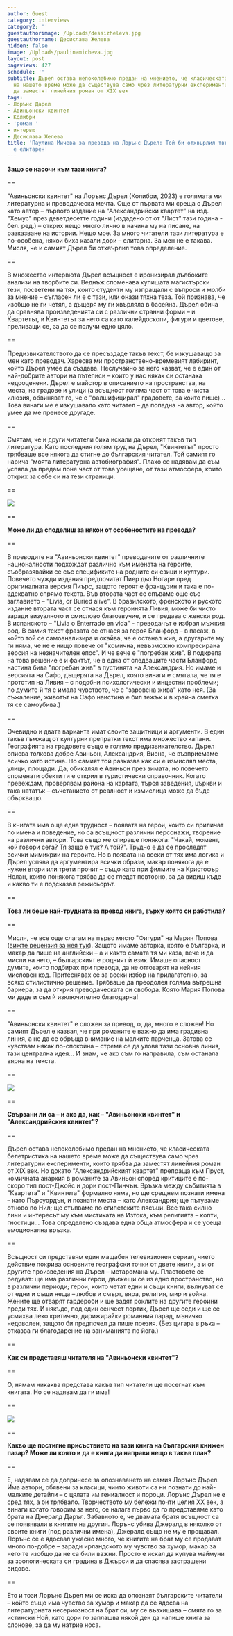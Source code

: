 ```yaml
---
author: Guest
category: interviews
category2: ''
guestauthorimage: /Uploads/dessizheleva.jpg
guestauthorname: Десислава Желева
hidden: false
image: /Uploads/paulinamicheva.jpg
layout: post
pageviews: 427
schedule: ''
subtitle: Дърел остава непоколебимо предан на мнението, че класическата белетристика
  на нашето време може да съществува само чрез литературни експерименти, които трябва
  да заместят линейния роман от XIX век
tags:
- Лорънс Дарел
- Авиньонски квинтет
- Колибри
- 'роман '
- интервю
- Десислава Желева
title: 'Паулина Мичева за превода на Лорънс Дърел: Той би отхвърлил твърдението, че
  е елитарен'
---
```


**Защо се насочи към тази книга?**

\==

"Авиньонски квинтет" на Лорънс Дърел (Колибри, 2023) е голямата ми литературна и преводаческа мечта. Още от първата ми среща с Дърел като автор – първото издание на "Александрийски квартет" на изд. "Хемус" през деветдесетте години (издадено от от "Лист" тази година - бел. ред.) – открих нещо много лично в начина му на писане, на разказване на истории. Нещо мое. За много читатели тази литература е по-особена, някои биха казали дори – елитарна. За мен не е такава. Мисля, че и самият Дърел би отхвърлил това определение. 

\==

В множество интервюта Дърел всъщност е иронизирал дълбоките анализи на творбите си. Веднъж споменава купищата магистърски тези, посветени на тях, които студенти му изпращали с въпроси и молби за мнение – съгласен ли е с тази, или онази тяхна теза. Той признава, че изобщо не ги четял, а дъщеря му ги хвърляла в басейна. Дърел обича да сравнява произведенията си с различни странни форми – и Квартетът, и Квинтетът за него са като калейдоскопи, фигури и цветове, преливащи се, за да се получи едно цяло.

\==

Предизвикателството да се пресъздаде такъв текст, бе изкушаващо за мен като преводач. Харесва ми пространствено-времевият лабиринт, който Дърел умее да създава. Неслучайно за него казват, че е един от най-добрите автори на пътеписи – които у нас някак си останаха недооценени. Дърел е майстор в описанието на пространства, на места, на градове и улици (а всъщност голяма част от това е чиста илюзия, обвиняват го, че е "фалшифицирал" градовете, за които пише)… Това винаги ме е изкушавало като читател – да попадна на автор, който умее да ме пренесе другаде. 

\==

Смятам, че и други читатели биха искали да открият такъв тип литература. Като последния голям труд на Дърел, "Квинтетът" просто трябваше все някога да стигне до българския читател. Той самият го нарича "моята литературна автобиография". Плахо се надявам да съм успяла да предам поне част от това усещане, от тази атмосфера, които открих за себе си на тези страници.

\==

![](/Uploads/avinkvintmosliv3.jpg)

\==

**Може ли да споделиш за някои от особеностите на превода?**

\==

В преводите на "Авиньонски квинтет" преводачите от различните националности подхождат различно към имената на героите, съобразявайки се със спецификите на родните си езици и култури. Повечето чужди издания предпочитат Пиер дьо Ногаре пред оригиналната версия Пиърс, защото героят е французин и така е по-адекватно спрямо текста. Във втората част се спъваме още със заглавието – "Livia, or Buried alive". В бразилското, френското и руското издание втората част се отнася към героинята Ливия, може би чисто заради визуалното и смислово благозвучие, и се предава с женски род. В испанското – "Livia o Enterrado en vida" - преводачът е избрал мъжкия род. В самия текст фразата се отнася за героя Бланфорд – в пасаж, в който той се самоанализира и окайва, че е останал жив, а другарите му ги няма, че не е нищо повече от "комична, невъзможно компресирана версия на незначителен епос". И че вече е "погребан жив". В подкрепа на това решение е и фактът, че в една от следващите части Бланфорд настина бива "погребан жив" в пустинята на Александрия. Но имаме и версията на Сафо, дъщерята на Дърел, която винаги е смятала, че тя е прототип на Ливия – с подобни психологически и инцестни проблеми; по думите ѝ тя е имала чувството, че е "заровена жива" като нея. (За съжаление, животът на Сафо наистина е бил тежък и в крайна сметка тя се самоубива.) 

\==

Очевидно и двата варианта имат своите защитници и аргументи. В един такъв гъмжащ от културни препратки текст има множество капани. Географията на градовете също е голямо предизвикателство. Дърел описва толкова добре Авиньон, Александрия, Виена, че възприемаме всичко като истина. Но самият той разказва как си е измислял места, улици, площади. Да, обикалял е Авиньон през зимата, но повечето споменати обекти ги е открил в туристически справочник. Когато превеждам, проверявам района на картата, търся заведения, църкви и така нататък – съчетанието от реалност и измислица може да бъде объркващо. 

\==

В книгата има още една трудност – появата на герои, които си приличат по имена и поведение, но са всъщност различни персонажи, творение на различни автори. Това също ме спираше понякога: "Чакай, момент, кой говори сега? Тя защо е тук? А той?". Трудно е да се проследят всички мимикрии на героите. Но в появата на всеки от тях има логика и Дърел успява да аргументира всички образи, макар понякога да е нужен втори или трети прочит – също като при филмите на Кристофър Нолан, които понякога трябва да се гледат повторно, за да видиш къде и какво ти е подсказал режисьорът.

\==

**Това ли беше най-трудната за превод книга, върху която си работила?**

\==

Мисля, че все още слагам на първо място "Фигури" на Мария Попова ([вижте рецензия за нея тук](https://literaturnirazgovori.com/bookreviews/2020/06/17/13-59-%D1%80%D0%B5%D1%86%D0%B5%D0%BD%D0%B7%D0%B8%D1%8F-%D1%84%D0%B8%D0%B3%D1%83%D1%80%D0%B8-%D1%84%D0%B5%D0%BC%D0%B8%D0%BD%D0%B8%D1%81%D1%82%D0%B8%D1%87%D0%BD%D0%BE-%D1%83%D1%80%D0%B0%D0%BD%D0%B8%D1%87%D0%BD%D0%B0%D1%82%D0%B0-%D0%B8%D1%81%D1%82%D0%BE%D1%80%D0%B8%D1%8F-%D0%BD%D0%B0-%D0%BD%D1%8F%D0%BA%D0%BE%D0%BB%D0%BA%D0%BE-%D0%B7%D0%B0%D0%B1%D0%B5%D0%BB%D0%B5%D0%B6%D0%B8%D1%82%D0%B5%D0%BB%D0%BD%D0%B8-%D0%B6%D0%B5%D0%BD%D0%B8.html)). Защото имаме авторка, която е българка, и макар да пише на английски – а и както самата тя ми каза, вече и да мисли на него, – българският е родният ѝ език. Имаше опасност думите, които подбирах при превода, да не отговарят на нейния мисловен код. Притеснявах се за всеки избор на прилагателно, за всяко стилистично решение. Трябваше да преодолея голяма вътрешна бариера, за да открия преводаческата си свобода. Която Мария Попова ми даде и съм ѝ изключително благодарна! 

\==

"Авиньонски квинтет" е сложен за превод, о, да, много е сложен! Но самият Дърел е казвал, че при романите е важно да има градивна линия, а не да се обръща внимание на малките парченца. Затова се чувствам някак по-спокойна – стремя се да уловя тази основна линия, тази централна идея... И знам, че ако съм го направила, съм останала вярна на текста.  

\==

![](/Uploads/durrel.png)

\==

**Свързани ли са – и ако да, как – "Авиньонски квинтет" и "Александрийския квинтет"?**

\==

Дърел остава непоколебимо предан на мнението, че класическата белетристика на нашето време може да съществува само чрез литературни експерименти, които трябва да заместят линейния роман от XIX век. Но докато "Александрийският квартет" препраща към Пруст, комичната анархия в романите за Авиньон според критиците е по-скоро тип пост-Джойс и дори пост-Пинчън. Връзка между събитията в "Квартета" и "Квинтета" формално няма, но ще срещнем познати имена – като Пърсуордън, и познати места – като Александрия; ще пътуваме отново по Нил; ще стъпваме по египетските пясъци. Все така силно личи и интересът му към мистиката на Изтока, към религията – копти, гностици… Това определено създава една обща атмосфера и се усеща емоционална връзка. 

\==

Всъщност си представям един мащабен телевизионен сериал, чието действие покрива основните географски точки от двете книги, а и от другите произведения на Дърел – метаромана му. Пластовете се редуват: ще има различни герои, движещи се из едно пространство, но в различни периоди; герои, които четат едни и същи книги, вълнуват се от едни и същи неща – любов и смърт, вяра, религия, мир и война. Жените ще отварят гардероби и ще вадят роклите на другите героини преди тях. И някъде, под един сенчест портик, Дърел ще седи и ще се усмихва леко критично, дирижирайки романния парад, мъничко недоволен, защото би предпочел да пише поезия. (Без цигара в ръка – отказва ги благодарение на заниманията по йога.)

\==

**Как си представяш читателя на "Авиньонски квинтет"?** 

\==

О, нямам никаква представа какъв тип читатели ще посегнат към книгата. Но се надявам да ги има! 

\==

![](/Uploads/durrel1.jpg)

\==

**Какво ще постигне присъствието на тази книга на българския книжен пазар? Може ли която и да е книга да направи нещо в такъв план?** 

\==

Е, надявам се да допринесе за опознаването на самия Лорънс Дърел. Има автори, обявени за класици, чиито животи са ни познати до най-малките детайли – с цялата им гениалност и пороци. Лорънс Дърел не е сред тях, а би трябвало. Творчеството му бележи почти целия XX век, а винаги когато говорим за него, се налага първо да го представяме като брата на Джералд Даръл. Забавното е, че двамата братя всъщност са се появявали в книгите на другия. Лорънс убива Джералд в няколко от своите книги (под различни имена), Джералд също не му е прощавал. Лорънс се е ядосвал ужасно много, че книгите на брат му се продават много по-добре – заради ирландското му чувство за хумор, макар за него те изобщо да не са били важни. Просто е искал да купува маймуни за зоологическата си градина в Джърси и да спасява застрашени видове. 

\==

Ето и този Лорънс Дърел ми се иска да опознаят българските читатели – който също има чувство за хумор и макар да се ядосва на литературната несериозност на брат си, му се възхищава – смята го за истински Ной, като дори го заплашва някой ден да напише книга за слонове, за да му натрие носа.